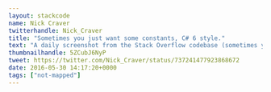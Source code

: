 ```yaml
---
layout: stackcode
name: Nick Craver
twitterhandle: Nick_Craver
title: "Sometimes you just want some constants, C# 6 style."
text: "A daily screenshot from the Stack Overflow codebase (sometimes you just want some constants, C# 6 style). "
thumbnailhandle: 5ZCubJ6NyP
tweet: https://twitter.com/Nick_Craver/status/737241477923868672
date: 2016-05-30 14:17:20+0000
tags: ["not-mapped"]
---
```

